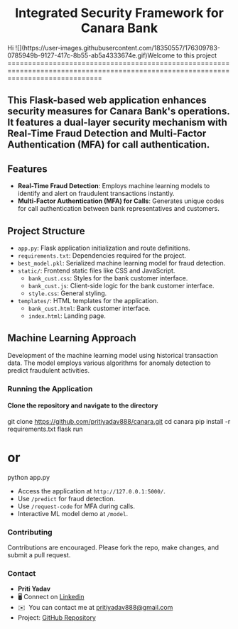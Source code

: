 <h1 align="center">Integrated Security Framework for Canara Bank</h1>
Hi ![](https://user-images.githubusercontent.com/18350557/176309783-0785949b-9127-417c-8b55-ab5a4333674e.gif)Welcome to this project 
===================================================================================================================================

This Flask-based web application enhances security measures for Canara Bank's operations. It features a dual-layer security mechanism with Real-Time Fraud Detection and Multi-Factor Authentication (MFA) for call authentication.
--------------------------------------------------

## Features

<ul>
<li><b>Real-Time Fraud Detection</b>: Employs machine learning models to identify and alert on fraudulent transactions instantly.</li>
<li><b>Multi-Factor Authentication (MFA) for Calls</b>: Generates unique codes for call authentication between bank representatives and customers.</li>
</ul>

## Project Structure

- `app.py`: Flask application initialization and route definitions.
- `requirements.txt`: Dependencies required for the project.
- `best_model.pkl`: Serialized machine learning model for fraud detection.
- `static/`: Frontend static files like CSS and JavaScript.
  - `bank_cust.css`: Styles for the bank customer interface.
  - `bank_cust.js`: Client-side logic for the bank customer interface.
  - `style.css`: General styling.
- `templates/`: HTML templates for the application.
  - `bank_cust.html`: Bank customer interface.
  - `index.html`: Landing page.

## Machine Learning Approach

Development of the machine learning model using historical transaction data. The model employs various algorithms for anomaly detection to predict fraudulent activities.

### Running the Application

#### Clone the repository and navigate to the directory

git clone https://github.com/pritiyadav888/canara.git
cd canara
pip install -r requirements.txt
flask run
# or
python app.py

* Access the application at `http://127.0.0.1:5000/`.
* Use `/predict` for fraud detection.
* Use `/request-code` for MFA during calls.
* Interactive ML model demo at `/model`.


### Contributing

Contributions are encouraged. Please fork the repo, make changes, and submit a pull request.

### Contact

* **Priti Yadav**
* 🖥️ Connect on [Linkedin](http://www.linkedin.com/in/priti-yadavml/)
* ✉️  You can contact me at [pritiyadav888@gmail.com](mailto:pritiyadav888@gmail.com)
* Project: [GitHub Repository](https://github.com/pritiyadav888/canara)
